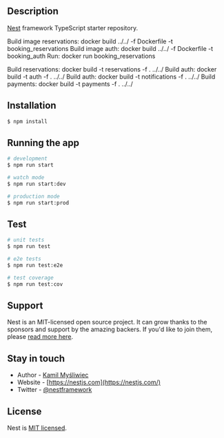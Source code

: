 ## Description

[Nest](https://github.com/nestjs/nest) framework TypeScript starter repository.

Build image reservations: docker build ../../ -f Dockerfile -t booking_reservations
Build image auth: docker build ../../ -f Dockerfile -t booking_auth
Run: docker run booking_reservations

Build reservations:
docker build -t reservations -f . ../../
Build auth:
docker build -t auth -f . ../../
Build auth:
docker build -t notifications -f . ../../
Build payments:
docker build -t payments -f . ../../



## Installation

```bash
$ npm install
```

## Running the app

```bash
# development
$ npm run start

# watch mode
$ npm run start:dev

# production mode
$ npm run start:prod
```

## Test

```bash
# unit tests
$ npm run test

# e2e tests
$ npm run test:e2e

# test coverage
$ npm run test:cov
```

## Support

Nest is an MIT-licensed open source project. It can grow thanks to the sponsors and support by the amazing backers. If you'd like to join them, please [read more here](https://docs.nestjs.com/support).

## Stay in touch

- Author - [Kamil Myśliwiec](https://kamilmysliwiec.com)
- Website - [https://nestjs.com](https://nestjs.com/)
- Twitter - [@nestframework](https://twitter.com/nestframework)

## License

Nest is [MIT licensed](LICENSE).
